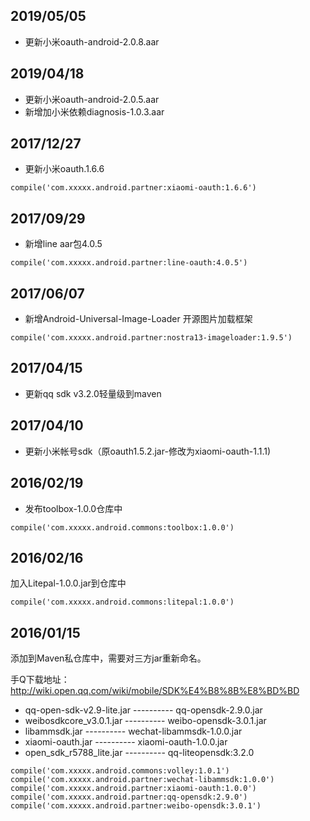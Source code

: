 ## 2019/05/05
* 更新小米oauth-android-2.0.8.aar

## 2019/04/18
* 更新小米oauth-android-2.0.5.aar
* 新增加小米依赖diagnosis-1.0.3.aar

## 2017/12/27
* 更新小米oauth.1.6.6
```
compile('com.xxxxx.android.partner:xiaomi-oauth:1.6.6')
```

## 2017/09/29
* 新增line aar包4.0.5
```
compile('com.xxxxx.android.partner:line-oauth:4.0.5')
```

## 2017/06/07
* 新增Android-Universal-Image-Loader 开源图片加载框架
```
compile('com.xxxxx.android.partner:nostra13-imageloader:1.9.5')
```

## 2017/04/15
* 更新qq sdk v3.2.0轻量级到maven

## 2017/04/10
* 更新小米帐号sdk（原oauth1.5.2.jar-修改为xiaomi-oauth-1.1.1)

## 2016/02/19
* 发布toolbox-1.0.0仓库中
```
compile('com.xxxxx.android.commons:toolbox:1.0.0')
```

## 2016/02/16
加入Litepal-1.0.0.jar到仓库中
```
compile('com.xxxxx.android.commons:litepal:1.0.0')
```

## 2016/01/15
添加到Maven私仓库中，需要对三方jar重新命名。

手Q下载地址：http://wiki.open.qq.com/wiki/mobile/SDK%E4%B8%8B%E8%BD%BD

* qq-open-sdk-v2.9-lite.jar	----------   qq-opensdk-2.9.0.jar
* weibosdkcore_v3.0.1.jar     ----------   weibo-opensdk-3.0.1.jar
* libammsdk.jar			    ----------   wechat-libammsdk-1.0.0.jar
* xiaomi-oauth.jar            ----------   xiaomi-oauth-1.0.0.jar
* open_sdk_r5788_lite.jar     ----------   qq-liteopensdk:3.2.0

```
compile('com.xxxxx.android.commons:volley:1.0.1')
compile('com.xxxxx.android.partner:wechat-libammsdk:1.0.0')
compile('com.xxxxx.android.partner:xiaomi-oauth:1.0.0')
compile('com.xxxxx.android.partner:qq-opensdk:2.9.0')
compile('com.xxxxx.android.partner:weibo-opensdk:3.0.1')
```